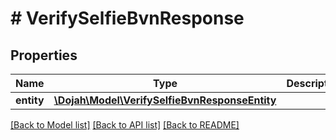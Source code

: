 # # VerifySelfieBvnResponse

## Properties

Name | Type | Description | Notes
------------ | ------------- | ------------- | -------------
**entity** | [**\Dojah\Model\VerifySelfieBvnResponseEntity**](VerifySelfieBvnResponseEntity.md) |  | [optional]

[[Back to Model list]](../../README.md#models) [[Back to API list]](../../README.md#endpoints) [[Back to README]](../../README.md)
